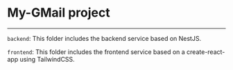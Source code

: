 # My-GMail project

---

`backend`: This folder includes the backend service based on NestJS.

`frontend`: This folder includes the frontend service based on a create-react-app using TailwindCSS.
